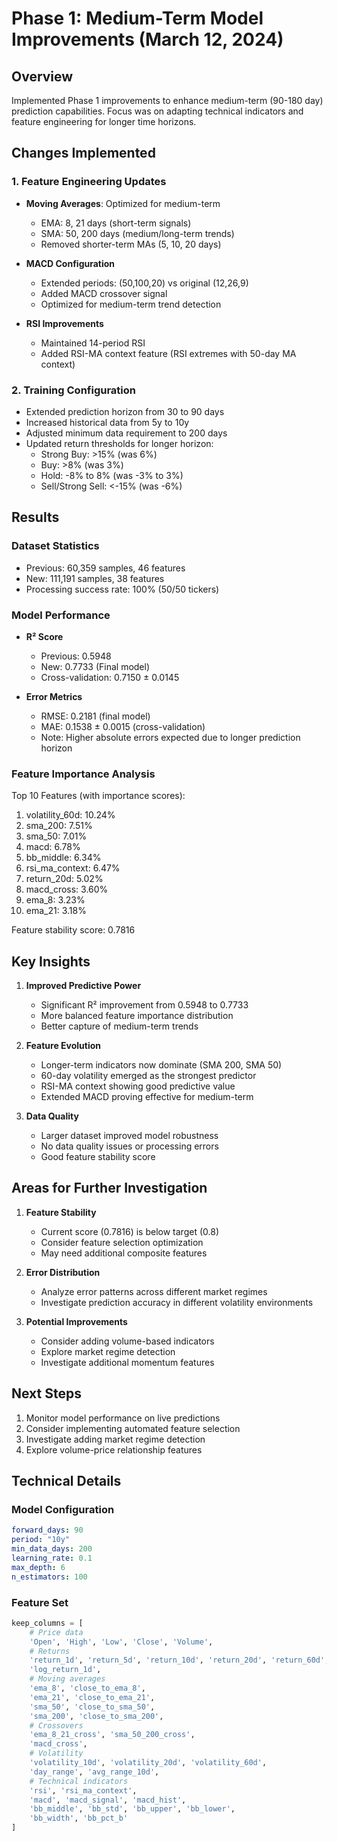 # Phase 1: Medium-Term Model Improvements (March 12, 2024)

## Overview
Implemented Phase 1 improvements to enhance medium-term (90-180 day) prediction capabilities. Focus was on adapting technical indicators and feature engineering for longer time horizons.

## Changes Implemented

### 1. Feature Engineering Updates
- **Moving Averages**: Optimized for medium-term
  - EMA: 8, 21 days (short-term signals)
  - SMA: 50, 200 days (medium/long-term trends)
  - Removed shorter-term MAs (5, 10, 20 days)

- **MACD Configuration**
  - Extended periods: (50,100,20) vs original (12,26,9)
  - Added MACD crossover signal
  - Optimized for medium-term trend detection

- **RSI Improvements**
  - Maintained 14-period RSI
  - Added RSI-MA context feature (RSI extremes with 50-day MA context)

### 2. Training Configuration
- Extended prediction horizon from 30 to 90 days
- Increased historical data from 5y to 10y
- Adjusted minimum data requirement to 200 days
- Updated return thresholds for longer horizon:
  - Strong Buy: >15% (was 6%)
  - Buy: >8% (was 3%)
  - Hold: -8% to 8% (was -3% to 3%)
  - Sell/Strong Sell: <-15% (was -6%)

## Results

### Dataset Statistics
- Previous: 60,359 samples, 46 features
- New: 111,191 samples, 38 features
- Processing success rate: 100% (50/50 tickers)

### Model Performance
- **R² Score**
  - Previous: 0.5948
  - New: 0.7733 (Final model)
  - Cross-validation: 0.7150 ± 0.0145

- **Error Metrics**
  - RMSE: 0.2181 (final model)
  - MAE: 0.1538 ± 0.0015 (cross-validation)
  - Note: Higher absolute errors expected due to longer prediction horizon

### Feature Importance Analysis
Top 10 Features (with importance scores):
1. volatility_60d: 10.24%
2. sma_200: 7.51%
3. sma_50: 7.01%
4. macd: 6.78%
5. bb_middle: 6.34%
6. rsi_ma_context: 6.47%
7. return_20d: 5.02%
8. macd_cross: 3.60%
9. ema_8: 3.23%
10. ema_21: 3.18%

Feature stability score: 0.7816

## Key Insights

1. **Improved Predictive Power**
   - Significant R² improvement from 0.5948 to 0.7733
   - More balanced feature importance distribution
   - Better capture of medium-term trends

2. **Feature Evolution**
   - Longer-term indicators now dominate (SMA 200, SMA 50)
   - 60-day volatility emerged as the strongest predictor
   - RSI-MA context showing good predictive value
   - Extended MACD proving effective for medium-term

3. **Data Quality**
   - Larger dataset improved model robustness
   - No data quality issues or processing errors
   - Good feature stability score

## Areas for Further Investigation

1. **Feature Stability**
   - Current score (0.7816) is below target (0.8)
   - Consider feature selection optimization
   - May need additional composite features

2. **Error Distribution**
   - Analyze error patterns across different market regimes
   - Investigate prediction accuracy in different volatility environments

3. **Potential Improvements**
   - Consider adding volume-based indicators
   - Explore market regime detection
   - Investigate additional momentum features

## Next Steps

1. Monitor model performance on live predictions
2. Consider implementing automated feature selection
3. Investigate adding market regime detection
4. Explore volume-price relationship features

## Technical Details

### Model Configuration
```yaml
forward_days: 90
period: "10y"
min_data_days: 200
learning_rate: 0.1
max_depth: 6
n_estimators: 100
```

### Feature Set
```python
keep_columns = [
    # Price data
    'Open', 'High', 'Low', 'Close', 'Volume',
    # Returns
    'return_1d', 'return_5d', 'return_10d', 'return_20d', 'return_60d',
    'log_return_1d',
    # Moving averages
    'ema_8', 'close_to_ema_8',
    'ema_21', 'close_to_ema_21',
    'sma_50', 'close_to_sma_50',
    'sma_200', 'close_to_sma_200',
    # Crossovers
    'ema_8_21_cross', 'sma_50_200_cross',
    'macd_cross',
    # Volatility
    'volatility_10d', 'volatility_20d', 'volatility_60d',
    'day_range', 'avg_range_10d',
    # Technical indicators
    'rsi', 'rsi_ma_context',
    'macd', 'macd_signal', 'macd_hist',
    'bb_middle', 'bb_std', 'bb_upper', 'bb_lower',
    'bb_width', 'bb_pct_b'
]
``` 
